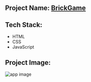 ## Project Name: [BrickGame](https://jsbrick.netlify.app)

## Tech Stack:
- HTML
- CSS
- JavaScript

## Project Image:
![app image](https://i.ibb.co/NFKhgLX/brickgame.png)

